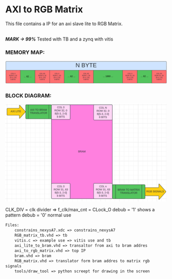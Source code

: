 # AXI to RGB Matrix
This file contains a IP for an axi slave lite to RGB Matrix.<br>
<br>

***MARK -> 99%***
Tested with TB and a zynq with vitis

### MEMORY MAP:
![IP](MEMORY_MAP.png)

### BLOCK DIAGRAM:
![IP](BD.png)

CLK_DIV = clk divider => f_clk/max_cnt = CLock_O
debub = '1' shows a pattern
debub = '0' normal use

```
Files:
    constrains_nexysA7.xdc => constrains_nexysA7
    RGB_matrix_tb.vhd => tb
    vitis.c => example use => vitis use and tb
    axi_lite_to_bram.vhd => transaltor from axi to bram addres
    axi_to_rgb_matrix.vhd => top IP
    bram.vhd => bram
    RGB_matrix.vhd => translator form bram addres to matrix rgb signals
    tools/draw_tool => python screept for drawing in the screen
```

<br>